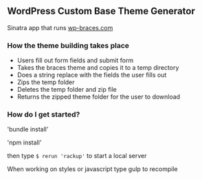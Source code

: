 ## WordPress Custom Base Theme Generator

Sinatra app that runs <a href="http://wp-braces.com">wp-braces.com</a>

### How the theme building takes place

- Users fill out form fields and submit form
- Takes the braces theme and copies it to a temp directory
- Does a string replace with the fields the user fills out
- Zips the temp folder
- Deletes the temp folder and zip file
- Returns the zipped theme folder for the user to download

### How do I get started?

'bundle install'

'npm install'

then type ` $ rerun 'rackup' ` to start a local server

When working on styles or javascript type gulp to recompile
